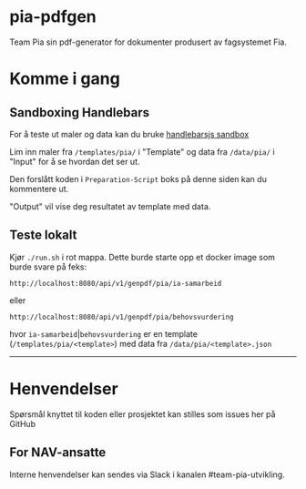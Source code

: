 pia-pdfgen
================

Team Pia sin pdf-generator for dokumenter produsert av fagsystemet Fia.

# Komme i gang

## Sandboxing Handlebars 
For å teste ut maler og data kan du bruke [handlebarsjs sandbox](https://handlebarsjs.com/playground.html)

Lim inn maler fra `/templates/pia/` i "Template" og data fra `/data/pia/` i "Input" for å se hvordan det ser ut.

Den forslått koden i ``Preparation-Script`` boks på denne siden kan du kommentere ut. 

"Output" vil vise deg resultatet av template med data.

## Teste lokalt

Kjør `./run.sh` i rot mappa. Dette burde starte opp et docker image som burde svare på feks:

`http://localhost:8080/api/v1/genpdf/pia/ia-samarbeid`

eller

`http://localhost:8080/api/v1/genpdf/pia/behovsvurdering`

hvor `ia-samarbeid`|`behovsvurdering` er en template (`/templates/pia/<template>`) med data fra `/data/pia/<template>.json`
 
---

# Henvendelser

Spørsmål knyttet til koden eller prosjektet kan stilles som issues her på GitHub

## For NAV-ansatte

Interne henvendelser kan sendes via Slack i kanalen #team-pia-utvikling.
